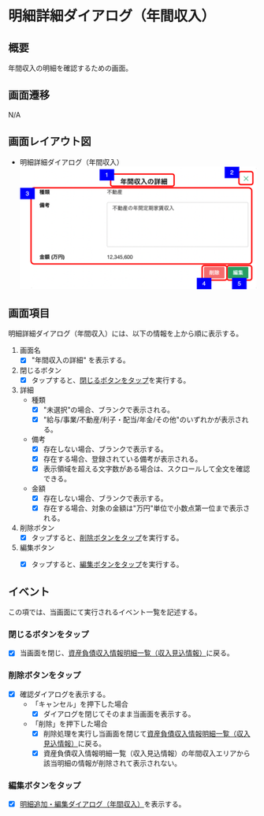 # 明細詳細ダイアログ（年間収入）

## 概要

年間収入の明細を確認するための画面。

## 画面遷移

N/A

## 画面レイアウト図

- 明細詳細ダイアログ（年間収入）
![明細詳細ダイアログ（年間収入）](./images/明細詳細ダイアログ（年間収入）.drawio.png)


## 画面項目
明細詳細ダイアログ（年間収入）には、以下の情報を上から順に表示する。

1. 画面名
    - [X] "年間収入の詳細" を表示する。
2. 閉じるボタン
    - [X] タップすると、[閉じるボタンをタップ](#閉じるボタンをタップ)を実行する。
3. 詳細
    - 種類
      - [X] "未選択"の場合、ブランクで表示される。
      - [X] "給与/事業/不動産/利子・配当/年金/その他"のいずれかが表示される。
    - 備考
      - [X] 存在しない場合、ブランクで表示する。
      - [X] 存在する場合、登録されている備考が表示される。
      - [X] 表示領域を超える文字数がある場合は、スクロールして全文を確認できる。
    - 金額
      - [X] 存在しない場合、ブランクで表示する。
      - [X] 存在する場合、対象の金額は"万円"単位で小数点第一位まで表示される。
4. 削除ボタン
    - [X] タップすると、[削除ボタンをタップ](#削除ボタンをタップ)を実行する。
5. 編集ボタン
    - [X] タップすると、[編集ボタンをタップ](#編集ボタンをタップ)を実行する。


## イベント
この項では、当画面にて実行されるイベント一覧を記述する。

### 閉じるボタンをタップ
- [X] 当画面を閉じ、[資産負債収入情報明細一覧（収入見込情報）](./資産負債収入情報明細一覧（収入見込情報）.md)に戻る。

### 削除ボタンをタップ
- [X] 確認ダイアログを表示する。
  - 「キャンセル」を押下した場合
    - [X] ダイアログを閉じてそのまま当画面を表示する。
  - 「削除」を押下した場合
    - [X] 削除処理を実行し当画面を閉じて[資産負債収入情報明細一覧（収入見込情報）](./資産負債収入情報明細一覧（収入見込情報）.md)に戻る。
    - [X] 資産負債収入情報明細一覧（収入見込情報）の年間収入エリアから該当明細の情報が削除されて表示されない。

### 編集ボタンをタップ
- [X] [明細追加・編集ダイアログ（年間収入）](./明細追加・編集ダイアログ（年間収入）.md)を表示する。
